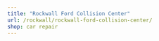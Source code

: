```yaml
---
title: "Rockwall Ford Collision Center"
url: /rockwall/rockwall-ford-collision-center/
shop: car repair
---
```

